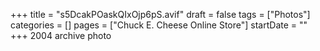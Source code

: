 +++
title = "s5DcakPOaskQIxOjp6pS.avif"
draft = false
tags = ["Photos"]
categories = []
pages = ["Chuck E. Cheese Online Store"]
startDate = ""
+++
2004 archive photo
